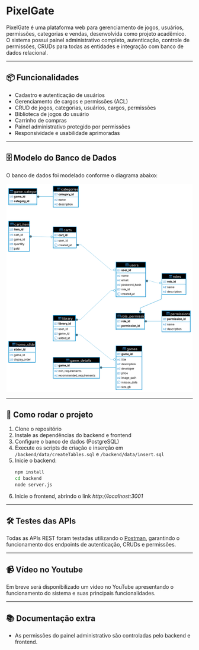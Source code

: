 # PixelGate

PixelGate é uma plataforma web para gerenciamento de jogos, usuários, permissões, categorias e vendas, desenvolvida como projeto acadêmico.  
O sistema possui painel administrativo completo, autenticação, controle de permissões, CRUDs para todas as entidades e integração com banco de dados relacional.

---

## 📦 Funcionalidades

- Cadastro e autenticação de usuários
- Gerenciamento de cargos e permissões (ACL)
- CRUD de jogos, categorias, usuários, cargos, permissões
- Biblioteca de jogos do usuário
- Carrinho de compras
- Painel administrativo protegido por permissões
- Responsividade e usabilidade aprimoradas

---

## 🗄️ Modelo do Banco de Dados

O banco de dados foi modelado conforme o diagrama abaixo:

![DER do Banco de Dados](documentacao/DER_PixelGate.png)

---

## 🚀 Como rodar o projeto

1. Clone o repositório
2. Instale as dependências do backend e frontend
3. Configure o banco de dados (PostgreSQL)
4. Execute os scripts de criação e inserção em `/backend/data/createTables.sql` e `/backend/data/insert.sql`
5. Inicie o backend:
   ```bash
   npm install
   cd backend
   node server.js
   ```
6. Inicie o frontend, abrindo o link _http://localhost:3001_

---

## 🛠️ Testes das APIs

Todas as APIs REST foram testadas utilizando o [Postman](https://www.postman.com/), garantindo o funcionamento dos endpoints de autenticação, CRUDs e permissões.

---

## 📹 Vídeo no Youtube

Em breve será disponibilizado um vídeo no YouTube apresentando o funcionamento do sistema e suas principais funcionalidades.

---

## 📚 Documentação extra

- As permissões do painel administrativo são controladas pelo backend e frontend.

